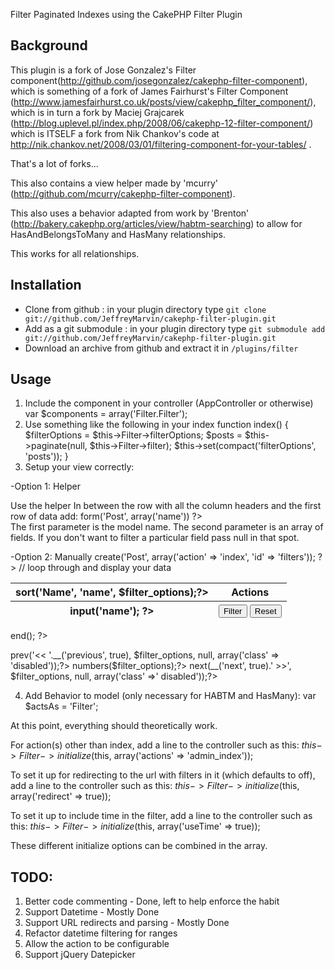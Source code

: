 Filter Paginated Indexes using the CakePHP Filter Plugin

## Background
This plugin is a fork of Jose Gonzalez's Filter component(http://github.com/josegonzalez/cakephp-filter-component), which is something of a fork of James Fairhurst's Filter Component (http://www.jamesfairhurst.co.uk/posts/view/cakephp_filter_component/), which is in turn a fork by Maciej Grajcarek (http://blog.uplevel.pl/index.php/2008/06/cakephp-12-filter-component/) which is ITSELF a fork from Nik Chankov's code at http://nik.chankov.net/2008/03/01/filtering-component-for-your-tables/ .

That's a lot of forks...

This also contains a view helper made by 'mcurry' (http://github.com/mcurry/cakephp-filter-component).

This also uses a behavior adapted from work by 'Brenton' (http://bakery.cakephp.org/articles/view/habtm-searching) to allow for HasAndBelongsToMany and HasMany relationships.

This works for all relationships.

## Installation
- Clone from github : in your plugin directory type `git clone  git://github.com/JeffreyMarvin/cakephp-filter-plugin.git`
- Add as a git submodule : in your plugin directory type `git submodule add git://github.com/JeffreyMarvin/cakephp-filter-plugin.git`
- Download an archive from github and extract it in `/plugins/filter`

## Usage
1. Include the component in your controller (AppController or otherwise)
	var $components = array('Filter.Filter');
2. Use something like the following in your index
	function index() {
		$filterOptions = $this->Filter->filterOptions;
		$posts = $this->paginate(null, $this->Filter->filter);
		$this->set(compact('filterOptions', 'posts'));
	}
3. Setup your view correctly:

-Option 1: Helper

Use the helper In between the row with all the column headers and the first row of data add: 
	<?php echo $filter->form('Post', array('name')) ?>  
The first parameter is the model name. 
The second parameter is an array of fields. 
If you don't want to filter a particular field pass null in that spot.

-Option 2: Manually
	<?php echo $form->create('Post', array('action' => 'index', 'id' => 'filters')); ?>
	<table cellpadding="0" cellspacing="0">
		<thead>
			<tr>
				<th><?php echo $paginator->sort('Name', 'name', $filter_options);?></th>
				<th class="actions">Actions</th>
			</tr>
			<tr>
				<th><?php echo $form->input('name'); ?></th>
				<th>
					<button type="submit" name="data[filter]" value="filter">Filter</button>
					<button type="submit" name="data[reset]" value="reset">Reset</button>
				</th>
			</tr>
		</thead>
		<tbody>
			// loop through and display your data
		</tbody>
	</table>
	<?php echo $form->end(); ?>
	<div class="paging">
		<?php echo $paginator->prev('<< '.__('previous', true), $filter_options, null, array('class' => 'disabled'));?>
		<?php echo $paginator->numbers($filter_options);?>
		<?php echo $paginator->next(__('next', true).' >>', $filter_options, null, array('class' =>' disabled'));?>
	</div>
	
4. Add Behavior to model (only necessary for HABTM and HasMany):
	var $actsAs = 'Filter';

At this point, everything should theoretically work.

For action(s) other than index, add a line to the controller such as this:
	$this->Filter->initialize($this, array('actions' => 'admin_index'));

To set it up for redirecting to the url with filters in it (which defaults to off), add a line to the controller such as this:
	$this->Filter->initialize($this, array('redirect' => true));

To set it up to include time in the filter, add a line to the controller such as this:
	$this->Filter->initialize($this, array('useTime' => true));

These different initialize options can be combined in the array.

## TODO:
1. Better code commenting - Done, left to help enforce the habit
2. Support Datetime - Mostly Done
3. Support URL redirects and parsing - Mostly Done
4. Refactor datetime filtering for ranges
5. Allow the action to be configurable
6. Support jQuery Datepicker
